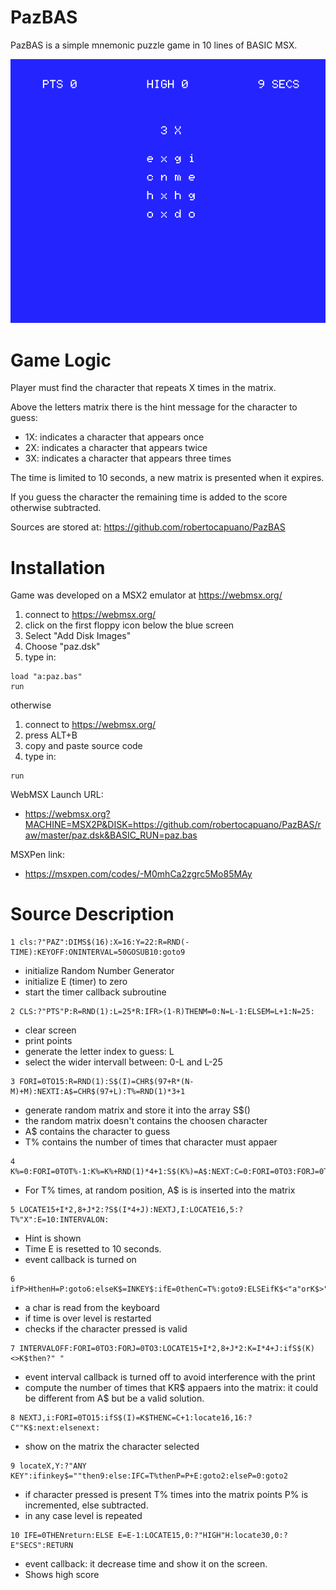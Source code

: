 # PazBAS
PazBAS is a simple mnemonic puzzle game in 10 lines of BASIC MSX.

![screenshot](screenshot.png)

# Game Logic
Player must find the character that repeats X times in the matrix.

Above the letters matrix there is the hint message for the character to guess:
- 1X: indicates a character that appears once
- 2X: indicates a character that appears twice
- 3X: indicates a character that appears three times

The time is limited to 10 seconds, a new matrix is presented when it expires.

If you guess the character the remaining time is added to the score otherwise subtracted.

Sources are stored at: https://github.com/robertocapuano/PazBAS

# Installation
Game was developed on a MSX2 emulator at https://webmsx.org/
1. connect to https://webmsx.org/
2. click on the first floppy icon below the blue screen
3. Select "Add Disk Images"
4. Choose "paz.dsk"
5. type in:
```
load "a:paz.bas"
run
```
otherwise
1. connect to https://webmsx.org/
2. press ALT+B
3. copy and paste source code
5. type in:
```
run
```

WebMSX Launch URL:
- https://webmsx.org?MACHINE=MSX2P&DISK=https://github.com/robertocapuano/PazBAS/raw/master/paz.dsk&BASIC_RUN=paz.bas

MSXPen link:
- https://msxpen.com/codes/-M0mhCa2zgrc5Mo85MAy

# Source Description

```
1 cls:?"PAZ":DIMS$(16):X=16:Y=22:R=RND(-TIME):KEYOFF:ONINTERVAL=50GOSUB10:goto9
```

- initialize Random Number Generator
- initialize E (timer) to zero
- start the timer callback subroutine

```
2 CLS:?"PTS"P:R=RND(1):L=25*R:IFR>(1-R)THENM=0:N=L-1:ELSEM=L+1:N=25:
```
- clear screen
- print points
- generate the letter index to guess: L
- select the wider intervall between: 0-L and L-25

```
3 FORI=0TO15:R=RND(1):S$(I)=CHR$(97+R*(N-M)+M):NEXTI:A$=CHR$(97+L):T%=RND(1)*3+1
```
- generate random matrix and store it into the array S$()
- the random matrix doesn't contains the choosen character
- A$ contains the character to guess
- T% contains the number of times that character must appaer

```
4 K%=0:FORI=0TOT%-1:K%=K%+RND(1)*4+1:S$(K%)=A$:NEXT:C=0:FORI=0TO3:FORJ=0TO3
```

- For T% times, at random position, A$ is is inserted into the matrix 

```
5 LOCATE15+I*2,8+J*2:?S$(I*4+J):NEXTJ,I:LOCATE16,5:?T%"X":E=10:INTERVALON:
```
- Hint is shown
- Time E is resetted to 10 seconds.
- event callback is turned on

```
6 ifP>HthenH=P:goto6:elseK$=INKEY$:ifE=0thenC=T%:goto9:ELSEifK$<"a"orK$>"z"then6
```

- a char is read from the keyboard
- if time is over level is restarted
- checks if the character pressed is valid

```
7 INTERVALOFF:FORI=0TO3:FORJ=0TO3:LOCATE15+I*2,8+J*2:K=I*4+J:ifS$(K)<>K$then?" "
```
- event interval callback is turned off to avoid interference with the print
- compute the number of times that KR$ appaers into the matrix: it could be
different from A$ but be a valid solution.


```
8 NEXTJ,i:FORI=0TO15:ifS$(I)=K$THENC=C+1:locate16,16:?C""K$:next:elsenext:
```
- show on the matrix the character selected

```
9 locateX,Y:?"ANY KEY":ifinkey$=""then9:else:IFC=T%thenP=P+E:goto2:elseP=0:goto2
```
- if character pressed is present T% times into the matrix points P% is incremented, 
else subtracted.
- in any case level is repeated

```
10 IFE=0THENreturn:ELSE E=E-1:LOCATE15,0:?"HIGH"H:locate30,0:?E"SECS":RETURN
```
- event callback: it decrease time and show it on the screen.
- Shows high score

